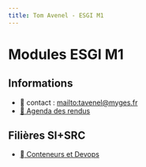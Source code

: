 ```yaml
---
title: Tom Avenel - ESGI M1
---
```


# Modules ESGI M1

## Informations

- 📧 contact : <mailto:tavenel@myges.fr>
- [📅 Agenda des rendus](https://acloud5.zaclys.com/index.php/apps/calendar/p/x5PQaEqx48942tcy)

## Filières SI+SRC

- [󱃾  Conteneurs et Devops](/promotions/esgi/esgi-m1-devops.html)

